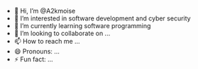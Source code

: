 - 👋 Hi, I’m @A2kmoise
- 👀 I’m interested in software development and cyber security
- 🌱 I’m currently learning software programming
- 💞️ I’m looking to collaborate on ...
- 📫 How to reach me ...
- 😄 Pronouns: ...
- ⚡ Fun fact: ...

<!---
A2kmoise/A2kmoise is a ✨ special ✨ repository because its `README.md` (this file) appears on your GitHub profile.
You can click the Preview link to take a look at your changes.
--->

